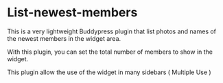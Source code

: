 List-newest-members
===================

This is a very lightweight Buddypress plugin that list photos and names of the newest members in the widget area.

With this plugin, you can set the total number of members to show in the widget.

This plugin allow the use of the widget in many sidebars ( Multiple Use )
